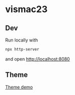 # vismac23

## Dev

Run locally with

```bash
npx http-server
```

and open [http://localhost:8080](http://localhost:8080)

## Theme

[Theme demo](https://demo.themefisher.com/vixcon/)
